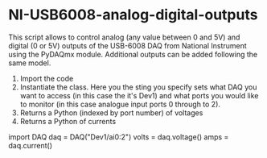 # NI-USB6008-analog-digital-outputs

This script allows to control analog (any value between 0 and 5V) and digital (0 or 5V) outputs of the USB-6008 DAQ from National Instrument using the PyDAQmx module. 
Additional outputs can be added following the same model.



1) Import the code
2) Instantiate the class. Here you the sting you specify sets what DAQ you want to access (in this case the it's Dev1) and what ports you would like to monitor (in this case analogue input ports 0 through to 2).
3) Returns a Python (indexed by port number) of voltages
3) Returns a Python of currents

import DAQ
daq = DAQ("Dev1/ai0:2")
volts = daq.voltage()
amps  = daq.current()
